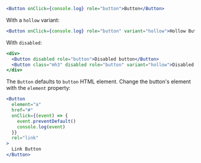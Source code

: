 ```jsx
<Button onClick={console.log} role="button">Button</Button>
```

With a `hollow` variant:

```jsx
<Button onClick={console.log} role="button" variant="hollow">Hollow Button</Button>
```

With `disabled`:

```jsx
<div>
  <Button disabled role="button">Disabled button</Button>
  <Button class="mh3" disabled role="button" variant="hollow">Disabled hollow button</Button>
</div>
```

The `Button` defaults to `button` HTML element. Change the button's element with the `element` property:

```jsx
<Button
  element="a"
  href="#"
  onClick={(event) => {
    event.preventDefault()
    console.log(event)
  }}
  rel="link"
>
  Link Button
</Button>
```